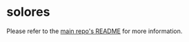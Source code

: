 # solores

Please refer to the [main repo's README](https://github.com/igneous-labs/solores) for more information.
